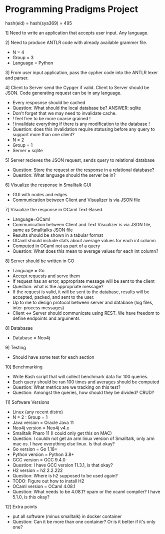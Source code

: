 # Programming Pradigms Project

hash(eid) = hash(sya369) = 495

1] Need to write an application that accepts user input. Any language.

2] Need to produce ANTLR code with already available grammer file. 
   - N = 4
   - Group = 3
   - Language = Python

3] From user input application, pass the cypher code into the ANTLR lexer and parser.

4] Client to Server send the Cypger if valid. Client to Server should be JSON. Code generating request can be in any language.
   - Every resposnse should be cached
   - Question: What should the local database be? ANSWER: sqlite
   - Don't forget that we may need to invalidate cache.
   - ! feel free to be more coarse grained !
   - ! invalidate everything if there is any modification to the database !
   - Question: does this invalidation require statusing before any query to support more than one client?
   - N = 2
   - Group = 1
   - Server = sqlite

5] Server recieves the JSON request, sends query to relational database 
   - Question: Store the request or the response in a relational database?
   - Question: What language should the server be in?


6] Visualize the response in Smalltalk GUI
   - GUI with nodes and edges
   - Communication between Client and Visualizer is via JSON file

7] Visualize the response in OCaml Text-Based.
   - Language=OCaml
   - Communication between Client and Text Visualizer is via JSON file, same as Smalltalks JSON file
   - Results should be shown in a tabular format
   - OCaml should include stats about average values for each int column
   - Computed in OCaml not as part of a query
   - Question: What does this mean to average values for each int column?

8] Server should be written in GO
   - Language = Go
   - Accept requests and serve them
   - If request has an error, appropriate message will be sent to the client
   - Question: what is the appropriate message?
   - If the request is valid, it will be sent to the database, results will be accepted, packed, and sent to the user.
   - Up to me to design protocol between server and database (log files, inter-process messages)
   - Client <-> Server should communicate using REST. We have freedom to define endpoints and arguments

8] Databasae
   - Database = Neo4j

9] Testing
   - Should have some test for each section

10] Benchmarking
   - Write Bash script that will collect benchmark data for 100 queries.
   - Each query should be ran 100 times and averages should be computed
   - Question: What metrics are we tracking on this test?
   - Question: Amongst the queries, how should they be divided? CRUD?

11] Software Versions
   - Linux (any recent distro)
   - N = 2 : Group = 1
   - Java version = Oracle Java 11
   - Neo4j version = Neo4j v4.x
   - Smalltalk Pharo 11 (I could only get this on MAC)
   - Question: I couldn not get an arm linux version of Smalltalk, only arm mac os. I have everything else linux. Is that okay?
   - Go version = Go 1.18+
   - Python version = Python 3.8+
   - GCC version = GCC 9.4.0
   - Question: I have GCC version 11.3.1, is that okay?
   - H2 version = h2 2.2.222
   - Question: Where is h2 supposed to be used again?
   - TODO: Figure out how to install H2
   - OCaml version = OCaml 4.08.1
   - Question: What needs to be 4.08.1? opam or the ocaml compiler? I have 5.1.0, is this okay?

12] Extra points
   - put all software (minus smalltalk) in docker container
   - Question: Can it be more than one container? Or is it better if it's only one?



